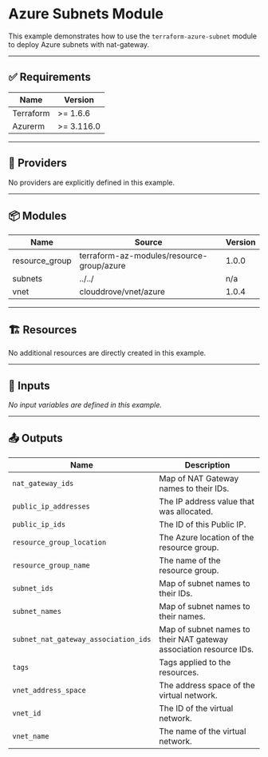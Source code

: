 <!-- BEGIN_TF_DOCS -->

# Azure Subnets Module

This example demonstrates how to use the `terraform-azure-subnet` module to deploy Azure subnets with nat-gateway.

---

## ✅ Requirements

| Name      | Version   |
|-----------|-----------|
| Terraform | >= 1.6.6  |
| Azurerm   | >= 3.116.0 |

---

## 🔌 Providers

No providers are explicitly defined in this example.

---

## 📦 Modules

| Name            | Source                              | Version |
|-----------------|-------------------------------------|---------|
| resource_group  | terraform-az-modules/resource-group/azure | 1.0.0   |
| subnets         | ../../                              | n/a     |
| vnet            | clouddrove/vnet/azure               | 1.0.4   |

---

## 🏗️ Resources

No additional resources are directly created in this example.

---

## 🔧 Inputs

_No input variables are defined in this example._

---

## 📤 Outputs

| Name                          | Description                                               |
|-------------------------------|-----------------------------------------------------------|
| `nat_gateway_ids`             | Map of NAT Gateway names to their IDs.                    |
| `public_ip_addresses`         | The IP address value that was allocated.                  |
| `public_ip_ids`               | The ID of this Public IP.                                  |
| `resource_group_location`     | The Azure location of the resource group.                 |
| `resource_group_name`         | The name of the resource group.                            |
| `subnet_ids`                 | Map of subnet names to their IDs.                          |
| `subnet_names`               | Map of subnet names to their names.                        |
| `subnet_nat_gateway_association_ids` | Map of subnet names to their NAT gateway association resource IDs. |
| `tags`                       | Tags applied to the resources.                             |
| `vnet_address_space`         | The address space of the virtual network.                  |
| `vnet_id`                    | The ID of the virtual network.                             |
| `vnet_name`                  | The name of the virtual network.                           |

<!-- END_TF_DOCS -->
